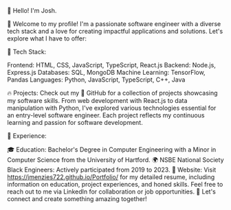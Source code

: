 👋 Hello! I'm Josh.

🌟 Welcome to my profile! I'm a passionate software engineer with a diverse tech stack and a love for creating impactful applications and solutions. Let's explore what I have to offer:

🚀 Tech Stack:

Frontend: HTML, CSS, JavaScript, TypeScript, React.js
Backend: Node.js, Express.js
Databases: SQL, MongoDB
Machine Learning: TensorFlow, Pandas
Languages: Python, JavaScript, TypeScript, C++, Java

🔥 Projects:
Check out my 🔗 GitHub for a collection of projects showcasing my software skills. From web development with React.js to data manipulation with Python, I've explored various technologies essential for an entry-level software engineer. Each project reflects my continuous learning and passion for software development.

💼 Experience:

🎓 Education: Bachelor's Degree in Computer Engineering with a Minor in Computer Science from the University of Hartford.
🌍 NSBE National Society Black Engineers: Actively participated from 2019 to 2023.
📄 Website: Visit https://jmenzies722.github.io/Portfolio/ for my detailed resume, including information on education, project experiences, and honed skills.
Feel free to reach out to me via LinkedIn for collaboration or job opportunities. 🚀 Let's connect and create something amazing together!
